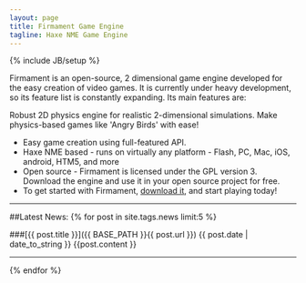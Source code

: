 ```yaml
---
layout: page
title: Firmament Game Engine
tagline: Haxe NME Game Engine
---
```

{% include JB/setup %}

Firmament is an open-source, 2 dimensional game engine developed for the easy creation of video games. It is currently under heavy development, so its feature list is constantly expanding. Its main features are:

Robust 2D physics engine for realistic 2-dimensional simulations. Make physics-based games like 'Angry Birds' with ease!
* Easy game creation using full-featured API.
* Haxe NME based - runs on virtually any platform - Flash, PC, Mac, iOS, android, HTM5, and more
* Open source - Firmament is licensed under the GPL version 3. Download the engine and use it in your open source project for free.
* To get started with Firmament, [download it](downloads.html), and start playing today! 

<hr>
##Latest News:
{% for post in site.tags.news limit:5 %}

###[{{ post.title }}]({{ BASE_PATH }}{{ post.url }})
{{ post.date | date_to_string }} 
{{post.content }}
<hr>
{% endfor %}



